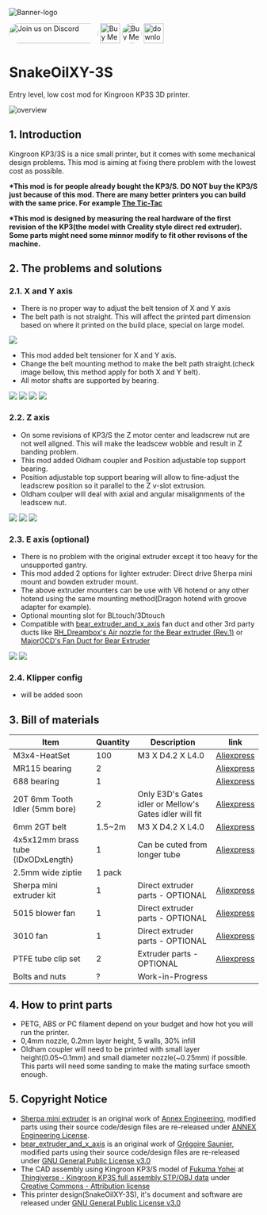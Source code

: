 ![Banner-logo](./img/banner-logo.png)

<a href="https://discord.gg/WZVP2HuAag" style="height: 40px !important;"><img src="https://discordapp.com/api/guilds/851371040566673428/widget.png?style=banner2" alt="Join us on Discord" style="height: 40px !important;width: 180px !important;border-radius: 19px !important;" ></a>
<a href='https://ko-fi.com/F1F06RMBO' target='_blank'><img height='36' style='border:0px;height:40px;' src='https://cdn.ko-fi.com/cdn/kofi2.png?v=3' border='0' alt='Buy Me a Coffee at ko-fi.com' /></a>
<a href='https://www.amazon.jp/hz/wishlist/ls/2AHXTCG01RYAZ?ref_=wl_share' target='_blank'><img height='36' style='border:0px;height:40px; !important;border-radius: 19px' src='./img/buy-me-a-spool.png' border='0' alt='Buy Me a spool at amazon Japan' /></a>
<a href='https://www.printables.com/model/348118-snakeoilxy-3s/files' target='_blank'><img height='36' style='border:0px;height:40px;' src='https://github.com/ChipCE/SnakeOilXY-3S/blob/master/img/download.png?raw=true' border='0' alt='download link' /></a>


# SnakeOilXY-3S
Entry level, low cost mod for Kingroon KP3S 3D printer.

![overview](./img/overview.png)

## 1. Introduction

Kingroon KP3/3S is a nice small printer, but it comes with some mechanical design problems. This mod is aiming at fixing there problem with the lowest cost as possible.

__*This mod is for people already bought the KP3/S. DO NOT buy the KP3/S just because of this mod. There are many better printers you can build with the same price. For example [The Tic-Tac](https://www.printables.com/model/164038-tic-tac-miniaturised-v-minion)__

__*This mod is designed by measuring the real hardware of the first revision of the KP3(the model with Creality style direct red extruder). Some parts might need some minnor modify to fit other revisons of the machine.__

## 2. The problems and solutions

### 2.1. X and Y axis

- There is no proper way to adjust the belt tension of X and Y axis
- The belt path is not straight. This will affect the printed part dimension based on where it printed on the build place, special on large model.

![](./img/angled-belt.png)

- This mod added belt tensioner for X and Y axis.
- Change the belt mounting method to make the belt path straight.(check image bellow, this method apply for both X and Y belt).
- All motor shafts are supported by bearing.

![](./img/belt-mount.jpg)
![](./img/img03.jpg)
![](./img/img05.jpg)
![](./img/img06.jpg)

### 2.2. Z axis

- On some revisions of KP3/S the Z motor center and leadscrew nut are not well aligned. This will make the leadscew wobble and result in Z banding problem. 
- This mod added Oldham coupler and Position adjustable top support bearing. 
- Position adjustable top support bearing will allow to fine-adjust the leadscrew position so it parallel to the Z v-slot extrusion.
- Oldham coulper will deal with axial and angular misalignments of the leadscew nut.

![](./img/z-axis.png)
![](./img/img01.jpg)
![](./img/img02.jpg)

### 2.3. E axis (optional)

- There is no problem with the original extruder except it too heavy for the unsupported gantry. 
- This mod added 2 options for lighter extruder: Direct drive Sherpa mini mount and bowden extruder mount. 
- The above extruder mounters can be use with V6 hotend or any other hotend using the same mounting method(Dragon hotend with groove adapter for example).
- Optional mounting slot for BLtouch/3Dtouch
- Compatible with [bear_extruder_and_x_axis](https://github.com/gregsaun/bear_extruder_and_x_axis) fan duct and other 3rd party ducts like [RH_Dreambox's Air nozzle for the Bear extruder (Rev.1)](https://www.thingiverse.com/thing:3390107) or [MajorOCD's Fan Duct for Bear Extruder](https://www.thingiverse.com/thing:3855570)

![](./img/toolhead.png)
![](./img/img04.jpg)

### 2.4. Klipper config

- will be added soon

## 3. Bill of materials

<table>
    <thead>
        <tr>
            <th>Item</th>
            <th>Quantity</th>
            <th>Description</th>
            <th>link</th>
        </tr>
    </thead>
    <tbody>
        <tr>
            <td>M3x4-HeatSet</td>
            <td>100</td>
            <td>M3 X D4.2 X L4.0</td>
            <td><a href="https://s.click.aliexpress.com/e/_Ad1n92" rel="nofollow">Aliexpress</a></td>
        </tr>
        <tr>
            <td>MR115 bearing</td>
            <td>2</td>
            <td></td>
            <td><a href="https://s.click.aliexpress.com/e/_De3O1rt" rel="nofollow">Aliexpress</a></td>
        </tr>
        <tr>
            <td>688 bearing</td>
            <td>1</td>
            <td></td>
            <td><a href="https://s.click.aliexpress.com/e/_Dd0g23b" rel="nofollow">Aliexpress</a></td>
        </tr>
        <tr>
            <td>20T 6mm Tooth Idler (5mm bore)</td>
            <td>2</td>
            <td>Only E3D's Gates idler or Mellow's Gates idler will fit</td>
            <td><a href="https://www.aliexpress.com/item/33023133633.html" rel="nofollow">Aliexpress</a></td>
        </tr>
        <tr>
            <td>6mm 2GT belt</td>
            <td>1.5~2m</td>
            <td>M3 X D4.2 X L4.0</td>
            <td><a href="https://www.Aliexpress.com/item/32952396111.html" rel="nofollow">Aliexpress</a></td>
        </tr>
        <tr>
            <td>4x5x12mm brass tube (IDxODxLength)</td>
            <td>1</td>
            <td>Can be cuted from longer tube</td>
            <td><a href="https://s.click.aliexpress.com/e/_DC6Dbc3" rel="nofollow">Aliexpress</a></td>
        </tr>
        <tr>
            <td>2.5mm wide ziptie</td>
            <td>1 pack</td>
            <td></td>
            <td></td>
        </tr>
        <tr>
            <td>Sherpa mini extruder kit</td>
            <td>1</td>
            <td>Direct extruder parts - OPTIONAL</td>
            <td><a href="https://s.click.aliexpress.com/e/_DmmcVKn" rel="nofollow">Aliexpress</a></td>
        </tr>
        <tr>
            <td>5015 blower fan</td>
            <td>1</td>
            <td>Direct extruder parts - OPTIONAL</td>
            <td><a href="https://s.click.aliexpress.com/e/_DllkWdp" rel="nofollow">Aliexpress</a></td>
        </tr>
        <tr>
            <td>3010 fan</td>
            <td>1</td>
            <td>Direct extruder parts - OPTIONAL</td>
            <td><a href="https://s.click.aliexpress.com/e/_DlSF5np" rel="nofollow">Aliexpress</a></td>
        </tr>
        <tr>
            <td>PTFE tube clip set</td>
            <td>2</td>
            <td>Extruder parts - OPTIONAL</td>
            <td><a href="https://s.click.aliexpress.com/e/_DEVMtuF" rel="nofollow">Aliexpress</a></td>
        </tr>
        <tr>
            <td>Bolts and nuts</td>
            <td>?</td>
            <td>Work-in-Progress</td>
            <td></td>
        </tr>
    </tbody>
</table>

## 4. How to print parts

- PETG, ABS or PC filament depend on your budget and how hot you will run the printer.
- 0,4mm nozzle, 0.2mm layer height, 5 walls, 30% infill
- Oldham coupler will need to be printed with small layer height(0.05~0.1mm) and small diameter nozzle(~0.25mm) if possible. This parts will need some sanding to make the mating surface smooth enough.

## 5. Copyright Notice

- [Sherpa mini extruder](https://github.com/Annex-Engineering/Sherpa_Mini-Extruder) is an original work of [Annex Engineering](https://github.com/Annex-Engineering), modified parts using their source code/design files are re-released under [ANNEX Engineering License](https://github.com/Annex-Engineering/ANNEX-Engineering-License-Agreement/blob/main/LICENSE.md).
- [bear_extruder_and_x_axis](https://github.com/gregsaun/bear_extruder_and_x_axis) is an original work of [Grégoire Saunier](https://github.com/gregsaun), modified parts using their source code/design files are re-released under [GNU General Public License v3.0](https://github.com/gregsaun/bear_extruder_and_x_axis/blob/master/LICENSE)
- The CAD assembly using Kingroon KP3/S model of [Fukuma Yohei](https://www.thingiverse.com/fukumay/designs) at [Thingiverse - Kingroon KP3S full assembly STP/OBJ data](https://www.thingiverse.com/thing:4889303) under [Creative Commons - Attribution license](https://creativecommons.org/licenses/by/4.0/)
- This printer design(SnakeOilXY-3S), it's document and software are released under [GNU General Public License v3.0](https://github.com/ChipCE/SnakeOil-XY/blob/master/LICENSE)
